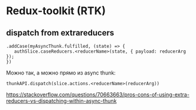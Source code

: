 # Redux-toolkit (RTK)

## dispatch from extrareducers

```
.addCase(myAsyncThunk.fulfilled, (state) => {
   authSlice.caseReducers.<reducerName>(state, { payload: reducerArg });
})
```

Можно так, а можно прямо из async thunk:

`thunkAPI.dispatch(slice.actions.<reducerName>(reducerArg))`

https://stackoverflow.com/questions/70663663/pros-cons-of-using-extra-reducers-vs-dispatching-within-async-thunk
